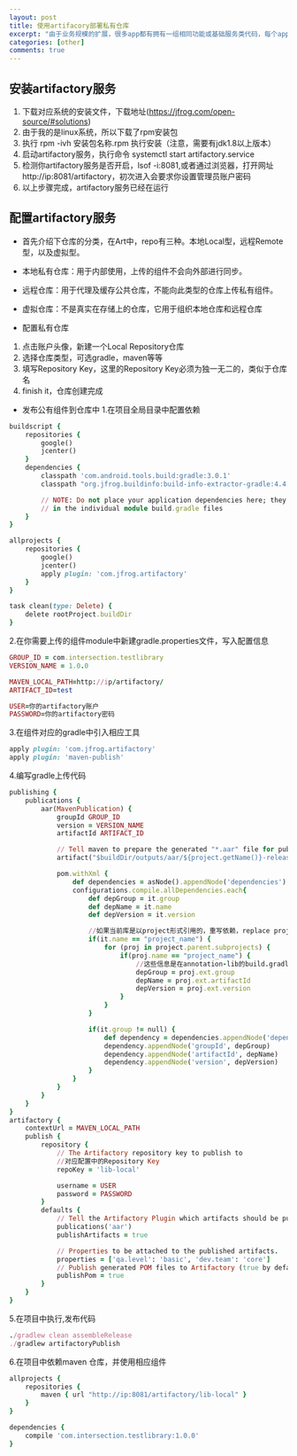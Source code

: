 ```yaml
---
layout: post
title: 使用artifacory部署私有仓库
excerpt: "由于业务规模的扩展，很多app都有拥有一组相同功能或基础服务类代码，每个app维护这样一份代码不仅不易于管理，每次更新的过程更是痛苦，通过部署私有的远程仓库，我们可以统一管理代码，进行版本管理，实现公用组件功能"
categories: [other]
comments: true
---
```


## 安装artifactory服务
1. 下载对应系统的安装文件，下载地址(https://jfrog.com/open-source/#solutions)
2. 由于我的是linux系统，所以下载了rpm安装包
3. 执行 rpm -ivh 安装包名称.rpm 执行安装（注意，需要有jdk1.8以上版本）
4. 启动artifactory服务，执行命令 systemctl start artifactory.service
5. 检测你artifactory服务是否开启，lsof -i:8081,或者通过浏览器，打开网址 http://ip:8081/artifactory，初次进入会要求你设置管理员账户密码
6. 以上步骤完成，artifactory服务已经在运行

## 配置artifactory服务

* 首先介绍下仓库的分类，在Art中，repo有三种。本地Local型，远程Remote型，以及虚拟型。
* 本地私有仓库：用于内部使用，上传的组件不会向外部进行同步。
* 远程仓库：用于代理及缓存公共仓库，不能向此类型的仓库上传私有组件。
* 虚拟仓库：不是真实在存储上的仓库，它用于组织本地仓库和远程仓库

* 配置私有仓库
1. 点击账户头像，新建一个Local Repository仓库
2. 选择仓库类型，可选gradle，maven等等
3. 填写Repository Key，这里的Repository Key必须为独一无二的，类似于仓库名
4. finish it，仓库创建完成
* 发布公有组件到仓库中
1.在项目全局目录中配置依赖

```ruby
buildscript {
    repositories {
        google()
        jcenter()
    }
    dependencies {
        classpath 'com.android.tools.build:gradle:3.0.1'
        classpath "org.jfrog.buildinfo:build-info-extractor-gradle:4.4.7"

        // NOTE: Do not place your application dependencies here; they belong
        // in the individual module build.gradle files
    }
}

allprojects {
    repositories {
        google()
        jcenter()
        apply plugin: 'com.jfrog.artifactory'
    }
}

task clean(type: Delete) {
    delete rootProject.buildDir
}
```

2.在你需要上传的组件module中新建gradle.properties文件，写入配置信息


```ruby
GROUP_ID = com.intersection.testlibrary
VERSION_NAME = 1.0.0

MAVEN_LOCAL_PATH=http://ip/artifactory/
ARTIFACT_ID=test

USER=你的artifactory账户
PASSWORD=你的artifactory密码
```

3.在组件对应的gradle中引入相应工具

```ruby
apply plugin: 'com.jfrog.artifactory'
apply plugin: 'maven-publish'
```

4.编写gradle上传代码

```ruby
publishing {
    publications {
        aar(MavenPublication) {
            groupId GROUP_ID
            version = VERSION_NAME
            artifactId ARTIFACT_ID

            // Tell maven to prepare the generated "*.aar" file for publishing
            artifact("$buildDir/outputs/aar/${project.getName()}-release.aar")

            pom.withXml {
                def dependencies = asNode().appendNode('dependencies')
                configurations.compile.allDependencies.each{
                    def depGroup = it.group
                    def depName = it.name
                    def depVersion = it.version

                    //如果当前库是以project形式引用的，重写依赖，replace project_name with your project name
                    if(it.name == "project_name") {
                        for (proj in project.parent.subprojects) {
                            if(proj.name == "project_name") {
                                //这些信息是在annotation-lib的build.gradle中定义的
                                depGroup = proj.ext.group
                                depName = proj.ext.artifactId
                                depVersion = proj.ext.version
                            }
                        }
                    }

                    if(it.group != null) {
                        def dependency = dependencies.appendNode('dependency')
                        dependency.appendNode('groupId', depGroup)
                        dependency.appendNode('artifactId', depName)
                        dependency.appendNode('version', depVersion)
                    }
                }
            }
        }
    }
}
artifactory {
    contextUrl = MAVEN_LOCAL_PATH
    publish {
        repository {
            // The Artifactory repository key to publish to
            //对应配置中的Repository Key
            repoKey = 'lib-local'

            username = USER
            password = PASSWORD
        }
        defaults {
            // Tell the Artifactory Plugin which artifacts should be published to Artifactory.
            publications('aar')
            publishArtifacts = true

            // Properties to be attached to the published artifacts.
            properties = ['qa.level': 'basic', 'dev.team': 'core']
            // Publish generated POM files to Artifactory (true by default)
            publishPom = true
        }
    }
}
```

5.在项目中执行,发布代码

```ruby
./gradlew clean assembleRelease
./gradlew artifactoryPublish  
```

6.在项目中依赖maven 仓库，并使用相应组件

```ruby
allprojects {
    repositories {
        maven { url "http://ip:8081/artifactory/lib-local" }
    }
}

dependencies {
    compile 'com.intersection.testlibrary:1.0.0'
}
```
